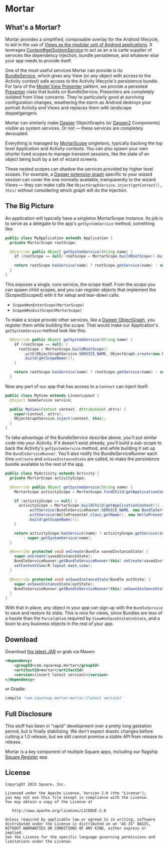 # Mortar

## What's a Mortar?

Mortar provides a simplified, composable overlay for the Android lifecycle,
to aid in the use of [Views as the modular unit of Android applications][rant].
It leverages [Context#getSystemService][services] to act as an a la carte supplier
of services like dependency injection, bundle persistence, and whatever else
your app needs to provide itself.

One of the most useful services Mortar can provide is its  
[BundleService][bundle-service], which gives any View (or any object with access to the
Activity context) safe access to the Activity lifecycle's persistence bundle.
For fans of the [Model View Presenter][mvp] pattern, we provide a persisted
[Presenter][presenter] class that builds on BundleService. Presenters are completely
isolated from View concerns. They're particularly good at surviving
configuration changes, weathering the storm as Android destroys your portrait
Activity and Views and replaces them with landscape doppelgangers.

Mortar can similarly make [Dagger][dagger] ObjectGraphs (or [Dagger2][dagger2]
Components) visible as system services. Or not &mdash; these services are
completely decoupled.

Everything is managed by [MortarScope][scope] singletons, typically
backing the top level Application and Activity contexts. You can also spawn
your own shorter lived scopes to manage transient sessions, like the state of
an object being built by a set of wizard screens.

<!-- 
  This example is a little bit confusing. Maybe explain why you would want to have an extended graph for a wizard, then explain how Mortar shadows the parent graph with that extended graph.
-->

These nested scopes can shadow the services provided by higher level scopes.
For example, a [Dagger extension graph][ogplus] specific to your wizard session
can cover the one normally available, transparently to the wizard Views &mdash;
they can make calls like `ObjectGraphService.inject(getContext(), this)` without
considering which graph will do the injection.

## The Big Picture

An application will typically have a singleton MortarScope instance.
Its job is to serve as a delegate to the app's `getSystemService` method, something like:

```java
public class MyApplication extends Application {
  private MortarScope rootScope;

  @Override public Object getSystemService(String name) {
    if (rootScope == null) rootScope = MortarScope.buildRootScope().build(getScopeName());

    return rootScope.hasService(name) ? rootScope.getService(name) : super.getSystemService(name);
  }
}
```

This exposes a single, core service, the scope itself. From the scope you can
spawn child scopes, and you can register objects that implement the
[Scoped][scoped] with it for setup and tear-down calls.

  * `Scoped#onEnterScope(MortarScope)`
  * `Scoped#onExitScope(MortarScope)`

To make a scope provide other services, like a [Dagger ObjectGraph][og], 
you register them while building the scope. That would make our Application's
`getSystemService` method look like this:

```java
  @Override public Object getSystemService(String name) {
    if (rootScope == null) {
      rootScope = MortarScope.buildRootScope()
        .with(ObjectGraphService.SERVICE_NAME, ObjectGraph.create(new RootModule()))
        .build(getScopeName());
    }

    return rootScope.hasService(name) ? rootScope.getService(name) : super.getSystemService(name);
  }
```

Now any part of our app that has access to a `Context` can inject itself:

```java
public class MyView extends LinearLayout {
  @Inject SomeService service;

  public MyView(Context context, AttributeSet attrs) {
    super(context, attrs);
    ObjectGraphService.inject(context, this);
  }
}
```

To take advantage of the BundleService describe above, you'll put similar code
into your Activity. If it doesn't exist already, you'll
build a sub-scope to back the Activity's `getSystemService` method, and 
while building it set up the `BundleServiceRunner`. You'll also notify 
the BundleServiceRunner each time `onCreate` and `onSaveInstanceState` are 
called, to make the persistence bundle available to the rest of the app. 

```java
public class MyActivity extends Activity {
  private MortarScope activityScope;

  @Override public Object getSystemService(String name) {
    MortarScope activityScope = MortarScope.findChild(getApplicationContext(), getScopeName());

    if (activityScope == null) {
      activityScope = MortarScope.buildChild(getApplicationContext()) //
          .withService(BundleServiceRunner.SERVICE_NAME, new BundleServiceRunner())
          .withService(HelloPresenter.class.getName(), new HelloPresenter())
          .build(getScopeName());
    }

    return activityScope.hasService(name) ? activityScope.getService(name)
        : super.getSystemService(name);
  }

  @Override protected void onCreate(Bundle savedInstanceState) {
    super.onCreate(savedInstanceState);
    BundleServiceRunner.getBundleServiceRunner(this).onCreate(savedInstanceState);
    setContentView(R.layout.main_view);
  }

  @Override protected void onSaveInstanceState(Bundle outState) {
    super.onSaveInstanceState(outState);
    BundleServiceRunner.getBundleServiceRunner(this).onSaveInstanceState(outState);
  }
}
```

With that in place, any object in your app can sign up with the `BundleService`
to save and restore its state. This is nice for views, since Bundles are less
of a hassle than the `Parcelable`s required by `View#onSaveInstanceState`,
and a boon to any business objects in the rest of your app. 

Download
--------

Download [the latest JAR][jar] or grab via Maven:

```xml
<dependency>
    <groupId>com.squareup.mortar</groupId>
    <artifactId>mortar</artifactId>
    <version>(insert latest version)</version>
</dependency>
```
or Gradle:
```groovy
compile 'com.squareup.mortar:mortar:(latest version)'
```

## Full Disclosure

This stuff has been in "rapid" development over a pretty long gestation period, 
but is finally stabilizing. We don't expect drastic changes before cutting a
1.0 release, but we still cannot promise a stable API from release to release.

Mortar is a key component of multiple Square apps, including our flagship
[Square Register][register] app.

License
--------

    Copyright 2013 Square, Inc.

    Licensed under the Apache License, Version 2.0 (the "License");
    you may not use this file except in compliance with the License.
    You may obtain a copy of the License at

       http://www.apache.org/licenses/LICENSE-2.0

    Unless required by applicable law or agreed to in writing, software
    distributed under the License is distributed on an "AS IS" BASIS,
    WITHOUT WARRANTIES OR CONDITIONS OF ANY KIND, either express or implied.
    See the License for the specific language governing permissions and
    limitations under the License.

[bundle-service]: https://github.com/square/mortar/blob/master/mortar/src/main/java/mortar/bundler/BundleService.java
[mvp]: http://en.wikipedia.org/wiki/Model%E2%80%93view%E2%80%93presenter
[dagger]: http://square.github.io/dagger/
[dagger2]: http://google.github.io/dagger/
[jar]: http://repository.sonatype.org/service/local/artifact/maven/redirect?r=central-proxy&g=com.squareup.mortar&a=mortar&v=LATEST
[og]: https://square.github.io/dagger/javadoc/dagger/ObjectGraph.html
[ogplus]: https://github.com/square/dagger/blob/dagger-parent-1.1.0/core/src/main/java/dagger/ObjectGraph.java#L96
[presenter]: https://github.com/square/mortar/blob/master/mortar/src/main/java/mortar/Presenter.java
[rant]: http://corner.squareup.com/2014/10/advocating-against-android-fragments.html
[register]: https://play.google.com/store/apps/details?id=com.squareup
[scope]: https://github.com/square/mortar/blob/master/mortar/src/main/java/mortar/MortarScope.java
[services]: http://developer.android.com/reference/android/content/Context.html#getSystemService(java.lang.String)
